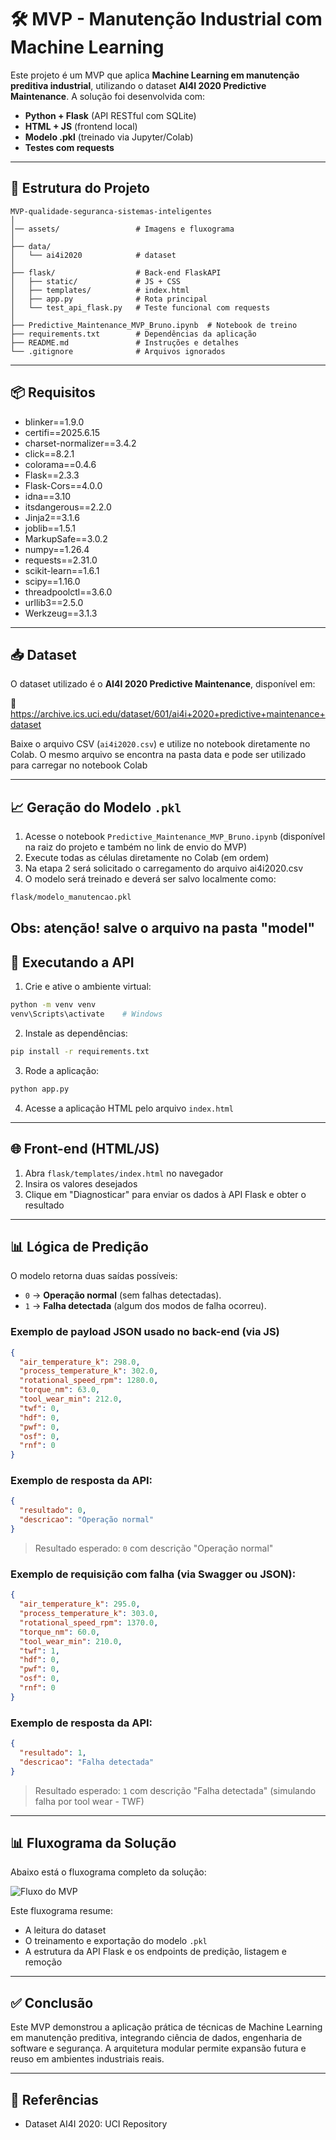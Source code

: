 # 🛠️ MVP - Manutenção Industrial com Machine Learning

Este projeto é um MVP que aplica **Machine Learning em manutenção preditiva industrial**, utilizando o dataset **AI4I 2020 Predictive Maintenance**. A solução foi desenvolvida com:

- **Python + Flask** (API RESTful com SQLite)
- **HTML + JS** (frontend local)
- **Modelo .pkl** (treinado via Jupyter/Colab)
- **Testes com requests**

---

## 📁 Estrutura do Projeto

```
MVP-qualidade-seguranca-sistemas-inteligentes
│
│── assets/                 # Imagens e fluxograma
│
├── data/
│   └── ai4i2020            # dataset
│
├── flask/                  # Back-end FlaskAPI
│   ├── static/             # JS + CSS
│   ├── templates/          # index.html
│   ├── app.py              # Rota principal
│   └── test_api_flask.py   # Teste funcional com requests
│
├── Predictive_Maintenance_MVP_Bruno.ipynb  # Notebook de treino
├── requirements.txt        # Dependências da aplicação
├── README.md               # Instruções e detalhes
└── .gitignore              # Arquivos ignorados
```

---

## 📦 Requisitos

- blinker==1.9.0
- certifi==2025.6.15
- charset-normalizer==3.4.2
- click==8.2.1
- colorama==0.4.6
- Flask==2.3.3
- Flask-Cors==4.0.0
- idna==3.10
- itsdangerous==2.2.0
- Jinja2==3.1.6
- joblib==1.5.1
- MarkupSafe==3.0.2
- numpy==1.26.4
- requests==2.31.0
- scikit-learn==1.6.1
- scipy==1.16.0
- threadpoolctl==3.6.0
- urllib3==2.5.0
- Werkzeug==3.1.3

---

## 📥 Dataset

O dataset utilizado é o **AI4I 2020 Predictive Maintenance**, disponível em:

🔗 https://archive.ics.uci.edu/dataset/601/ai4i+2020+predictive+maintenance+dataset

Baixe o arquivo CSV (`ai4i2020.csv`) e utilize no notebook diretamente no Colab.
O mesmo arquivo se encontra na pasta data e pode ser utilizado para carregar no notebook Colab

---

## 📈 Geração do Modelo `.pkl`

1. Acesse o notebook `Predictive_Maintenance_MVP_Bruno.ipynb` (disponível na raiz do projeto e também no link de envio do MVP)
2. Execute todas as células diretamente no Colab (em ordem)
3. Na etapa 2 será solicitado o carregamento do arquivo ai4i2020.csv
4. O modelo será treinado e deverá ser salvo localmente como:

```bash
flask/modelo_manutencao.pkl
```
Obs: atenção! salve o arquivo na pasta "model"
---

## 🚀 Executando a API

1. Crie e ative o ambiente virtual:

```bash
python -m venv venv
venv\Scripts\activate    # Windows
```

2. Instale as dependências:

```bash
pip install -r requirements.txt
```

3. Rode a aplicação:

```bash
python app.py

```

4. Acesse a aplicação HTML pelo arquivo `index.html`

---

## 🌐 Front-end (HTML/JS)

1. Abra `flask/templates/index.html` no navegador
2. Insira os valores desejados
3. Clique em "Diagnosticar" para enviar os dados à API Flask e obter o resultado

---

## 📊 Lógica de Predição

O modelo retorna duas saídas possíveis:

- `0` → **Operação normal** (sem falhas detectadas).
- `1` → **Falha detectada** (algum dos modos de falha ocorreu).

### Exemplo de payload JSON usado no back-end (via JS)

```json
{
  "air_temperature_k": 298.0,
  "process_temperature_k": 302.0,
  "rotational_speed_rpm": 1280.0,
  "torque_nm": 63.0,
  "tool_wear_min": 212.0,
  "twf": 0,
  "hdf": 0,
  "pwf": 0,
  "osf": 0,
  "rnf": 0
}

```

### Exemplo de resposta da API:

```json
{
  "resultado": 0,
  "descricao": "Operação normal"
}
```

> Resultado esperado: `0` com descrição "Operação normal"

### Exemplo de requisição com falha (via Swagger ou JSON):

```json
{
  "air_temperature_k": 295.0,
  "process_temperature_k": 303.0,
  "rotational_speed_rpm": 1370.0,
  "torque_nm": 60.0,
  "tool_wear_min": 210.0,
  "twf": 1,
  "hdf": 0,
  "pwf": 0,
  "osf": 0,
  "rnf": 0
}

```

### Exemplo de resposta da API:

```json
{
  "resultado": 1,
  "descricao": "Falha detectada"
}

```

> Resultado esperado: `1` com descrição "Falha detectada" (simulando falha por tool wear - TWF)

---

## 📊 Fluxograma da Solução

Abaixo está o fluxograma completo da solução:

![Fluxo do MVP](assets/fluxo_mvp.png)

Este fluxograma resume:

- A leitura do dataset
- O treinamento e exportação do modelo `.pkl`
- A estrutura da API Flask e os endpoints de predição, listagem e remoção

---

## ✅ Conclusão

Este MVP demonstrou a aplicação prática de técnicas de Machine Learning em manutenção preditiva, integrando ciência de dados, engenharia de software e segurança. A arquitetura modular permite expansão futura e reuso em ambientes industriais reais.

---

## 📄 Referências

- Dataset AI4I 2020: UCI Repository
